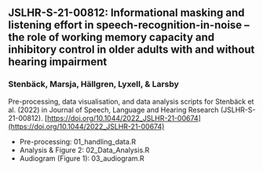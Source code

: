 ## JSLHR-S-21-00812: Informational masking and listening effort in speech-recognition-in-noise – the role of working memory capacity and inhibitory control in older adults with and without hearing impairment
### Stenbäck, Marsja, Hällgren, Lyxell, & Larsby

Pre-processing, data visualisation, and data analysis scripts for Stenbäck et al. (2022) in Journal of Speech, Language and Hearing Research (JSLHR-S-21-00812). [https://doi.org/10.1044/2022_JSLHR-21-00674](https://doi.org/10.1044/2022_JSLHR-21-00674)

- Pre-processing: 01_handling_data.R
- Analysis & Figure 2: 02_Data_Analysis.R
- Audiogram (Figure 1): 03_audiogram.R

